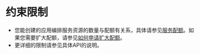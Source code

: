 # 约束限制<a name="aos_02_0054"></a>

-   您能创建的应用编排服务资源的数量与配额有关系，具体请参见[服务配额](https://console.huaweicloud.com/console/?refrence=quota#/quota)。如果您需要扩大配额，请参见[如何申请扩大配额](https://support.huaweicloud.com/usermanual-iaas/zh-cn_topic_0040259342.html)。
-   更详细的限制请参见具体API的说明。


